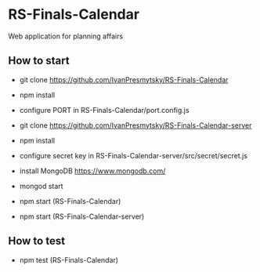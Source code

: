 # RS-Finals-Calendar

Web application for planning affairs

## How to start

- git clone https://github.com/IvanPresmytsky/RS-Finals-Calendar

- npm install

- configure PORT in RS-Finals-Calendar/port.config.js

- git clone https://github.com/IvanPresmytsky/RS-Finals-Calendar-server

- npm install

- configure secret key in RS-Finals-Calendar-server/src/secret/secret.js

- install MongoDB https://www.mongodb.com/

- mongod start

- npm start (RS-Finals-Calendar)

- npm start (RS-Finals-Calendar-server)

## How to test

- npm test (RS-Finals-Calendar)
